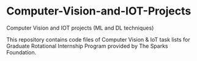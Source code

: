 # Computer-Vision-and-IOT-Projects
Computer Vision and IOT projects (ML and DL techniques)

This repository contains code files of Computer Vision & IoT task lists for Graduate Rotational Internship Program provided by The Sparks Foundation.
